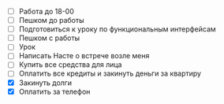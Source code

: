 
- [ ] Работа до 18-00
- [ ] Пешком до работы
- [ ] Подготовиться к уроку по функциональным интерфейсам
- [ ] Пешком с работы
- [ ] Урок
- [ ] Написать Насте о встрече возле меня
- [ ] Купить все средства для лица
- [ ] Оплатить все кредиты и закинуть деньги за квартиру
- [x] Закинуть долги
- [x] Оплатить за телефон
